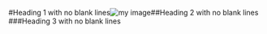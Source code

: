 #Heading 1 with no blank lines![my
image](
    https://google.com
'tit
le'
)##Heading 2 with no blank lines
  ###Heading 3 with no blank lines
